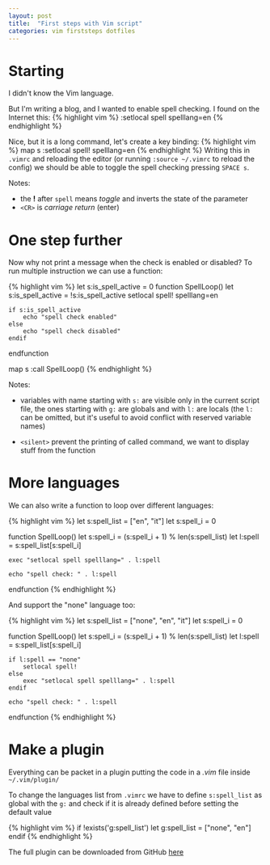 ```yaml
---
layout: post
title:  "First steps with Vim script"
categories: vim firststeps dotfiles
---
```


# Starting

I didn't know the Vim language.

But I'm writing a blog, and I wanted to enable spell checking. I found on the
Internet this:
{% highlight vim %}
:setlocal spell spelllang=en
{% endhighlight %}

Nice, but it is a long command,  let's create a key binding:
{% highlight vim %}
map <space>s :setlocal spell! spelllang=en<CR>
{% endhighlight %}
Writing this in `.vimrc` and reloading the editor (or running `:source ~/.vimrc`
to reload the config) we should be able to  toggle the spell checking pressing
`SPACE s`.

Notes:

* the **!** after `spell` means _toggle_ and inverts the state of the parameter
* `<CR>` is _carriage return_ (enter)


# One step further
Now why not print a message when the check is enabled or disabled? To run
multiple instruction we can use a function:

{% highlight vim %}
let s:is_spell_active = 0
function SpellLoop()
    let s:is_spell_active = !s:is_spell_active
    setlocal spell! spelllang=en

    if s:is_spell_active
        echo "spell check enabled"
    else
        echo "spell check disabled"
    endif
endfunction

map <silent> <space>s :call SpellLoop()<CR>
{% endhighlight %}

Notes:

* variables with name starting with `s:` are visible only in the current script
file, the ones starting with `g:` are globals and with `l:` are locals (the `l:`
can be omitted, but it's useful to avoid conflict with reserved variable names)

* `<silent>` prevent the printing of called command, we want to display stuff
from the function


# More languages

We can also write a function to loop over different languages:

{% highlight vim %}
let s:spell_list = ["en", "it"]
let s:spell_i = 0

function SpellLoop()
    let s:spell_i = (s:spell_i + 1) % len(s:spell_list)
    let l:spell = s:spell_list[s:spell_i]

    exec "setlocal spell spelllang=" . l:spell

    echo "spell check: " . l:spell
endfunction
{% endhighlight %}

And support the "none" language too:

{% highlight vim %}
let s:spell_list = ["none", "en", "it"]
let s:spell_i = 0

function SpellLoop()
    let s:spell_i = (s:spell_i + 1) % len(s:spell_list)
    let l:spell = s:spell_list[s:spell_i]

    if l:spell == "none"
        setlocal spell!
    else
        exec "setlocal spell spelllang=" . l:spell
    endif

    echo "spell check: " . l:spell
endfunction
{% endhighlight %}


# Make a plugin

Everything can be packet in a plugin putting the code in a _.vim_ file inside
`~/.vim/plugin/`

To change the languages list from `.vimrc` we have to define `s:spell_list` as
global with the `g:` and check if it is already defined before setting the
default value

{% highlight vim %}
if !exists('g:spell_list')
    let g:spell_list = ["none", "en"]
endif
{% endhighlight %}

The full plugin can be downloaded from GitHub [here](https://github.com/edne/spell-loop)
